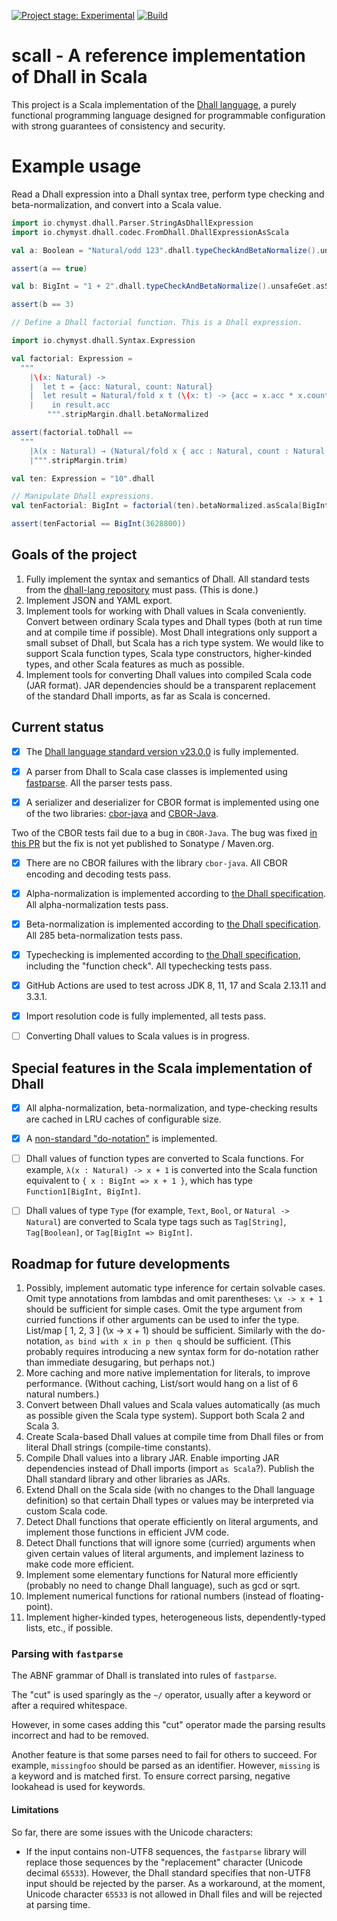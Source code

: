 [![Project stage: Experimental][project-stage-badge: Experimental]][project-stage-page]
[![Build](https://github.com/winitzki/scall/workflows/scall_build_and_test/badge.svg)](https://github.com/winitzki/scall/actions/workflows/build-and-test.yml)


[project-stage-page]: https://blog.pother.ca/project-stages/
[project-stage-badge: Concept]: https://img.shields.io/badge/Project%20Stage-Concept-red.svg
[project-stage-badge: Research]: https://img.shields.io/badge/Project%20Stage-Research-orange.svg
[project-stage-badge: Experimental]: https://img.shields.io/badge/Project%20Stage-Experimental-yellow.svg
[project-stage-badge: Development]: https://img.shields.io/badge/Project%20Stage-Development-yellowgreen.svg
[project-stage-badge: Production Ready]: https://img.shields.io/badge/Project%20Stage-Production%20Ready-brightgreen.svg
[project-stage-badge: DEPRECATED]: https://img.shields.io/badge/Project%20Stage-%20!%20DEPRECATED%20%20%20!-ff0000.svg

# scall - A reference implementation of Dhall in Scala

This project is a Scala implementation of the [Dhall language](https://dhall-lang.org), a purely functional programming language designed for programmable configuration with strong guarantees of consistency and security.

# Example usage

Read a Dhall expression into a Dhall syntax tree, perform type checking and beta-normalization, and convert into a Scala value.

```scala
import io.chymyst.dhall.Parser.StringAsDhallExpression
import io.chymyst.dhall.codec.FromDhall.DhallExpressionAsScala

val a: Boolean = "Natural/odd 123".dhall.typeCheckAndBetaNormalize().unsafeGet.asScala[Boolean]

assert(a == true)

val b: BigInt = "1 + 2".dhall.typeCheckAndBetaNormalize().unsafeGet.asScala[BigInt]

assert(b == 3)

// Define a Dhall factorial function. This is a Dhall expression.

import io.chymyst.dhall.Syntax.Expression

val factorial: Expression =
  """
    |\(x: Natural) ->
    |  let t = {acc: Natural, count: Natural}
    |  let result = Natural/fold x t (\(x: t) -> {acc = x.acc * x.count, count = x.count + 1} ) {acc = 1, count = 1}
    |    in result.acc
        """.stripMargin.dhall.betaNormalized

assert(factorial.toDhall ==
  """
    |λ(x : Natural) → (Natural/fold x { acc : Natural, count : Natural } (λ(x : { acc : Natural, count : Natural }) → { acc = x.acc * x.count, count = x.count + 1 }) { acc = 1, count = 1 }).acc
    |""".stripMargin.trim)

val ten: Expression = "10".dhall

// Manipulate Dhall expressions.
val tenFactorial: BigInt = factorial(ten).betaNormalized.asScala[BigInt]

assert(tenFactorial == BigInt(3628800))
```

## Goals of the project

1. Fully implement the syntax and semantics of Dhall. All standard tests from the [dhall-lang repository](https://github.com/dhall-lang/dhall-lang) must pass. (This is done.)
2. Implement JSON and YAML export.
2. Implement tools for working with Dhall values in Scala conveniently. Convert between ordinary Scala types and Dhall types (both at run time and at compile time if possible). Most Dhall integrations only support a small subset of Dhall, but Scala has a rich type system. We would like to support Scala function types, Scala type constructors, higher-kinded types, and other Scala features as much as possible.
3. Implement tools for converting Dhall values into compiled Scala code (JAR format). JAR dependencies should be a transparent replacement of the standard Dhall imports, as far as Scala is concerned.

## Current status

- [x] The [Dhall language standard version v23.0.0](https://github.com/dhall-lang/dhall-lang/blob/master/CHANGELOG.md) is fully implemented.

- [x] A parser from Dhall to Scala case classes is implemented using [fastparse](https://github.com/com-lihaoyi/fastparse).  All the parser tests pass.

- [x] A serializer and deserializer for CBOR format is implemented using one of the two libraries: [cbor-java](https://github.com/c-rack/cbor-java) and [CBOR-Java](https://github.com/peteroupc/CBOR-Java). 

Two of the CBOR tests fail due to a bug in `CBOR-Java`. The bug was fixed [in this PR](https://github.com/peteroupc/CBOR-Java/pull/25) but the fix is not yet published to Sonatype / Maven.org.

- [x] There are no CBOR failures with the library `cbor-java`. All CBOR encoding and decoding tests pass.

- [x] Alpha-normalization is implemented according to [the Dhall specification](https://github.com/dhall-lang/dhall-lang/blob/master/standard/alpha-normalization.md). All alpha-normalization tests pass.

- [x] Beta-normalization is implemented according to [the Dhall specification](https://github.com/dhall-lang/dhall-lang/blob/master/standard/beta-normalization.md). All 285 beta-normalization tests pass.

- [x] Typechecking is implemented according to [the Dhall specification](https://github.com/dhall-lang/dhall-lang/blob/master/standard/type-inference.md), including the "function check". All typechecking tests pass.

- [x] GitHub Actions are used to test across JDK 8, 11, 17 and Scala 2.13.11 and 3.3.1.

- [x] Import resolution code is fully implemented, all tests pass.

- [ ] Converting Dhall values to Scala values is in progress.

## Special features in the Scala implementation of Dhall

- [x] All alpha-normalization, beta-normalization, and type-checking results are cached in LRU caches of configurable size.

- [x] A [non-standard "do-notation"](./do-notation.md) is implemented.

- [ ] Dhall values of function types are converted to Scala functions. For example, `λ(x : Natural) -> x + 1` is converted into the Scala function equivalent to `{ x : BigInt => x + 1 }`, which has type `Function1[BigInt, BigInt]`.

- [ ] Dhall values of type `Type` (for example, `Text`, `Bool`, or `Natural -> Natural`) are converted to Scala type tags such as `Tag[String]`, `Tag[Boolean]`, or `Tag[BigInt => BigInt]`.

## Roadmap for future developments

1. Possibly, implement automatic type inference for certain solvable cases. Omit type annotations from lambdas and omit parentheses: `\x -> x + 1` should be sufficient for simple cases. Omit the type argument from curried functions if other arguments can be used to infer the type. List/map [ 1, 2, 3 ] (\x -> x + 1) should be sufficient. Similarly with the do-notation, `as bind with x in p then q` should be sufficient. (This probably requires introducing a new syntax form for do-notation rather than immediate desugaring, but perhaps not.)
2. More caching and more native implementation for literals, to improve performance. (Without caching, List/sort would hang on a list of 6 natural numbers.)
5. Convert between Dhall values and Scala values automatically (as much as possible given the Scala type system). Support both Scala 2 and Scala 3.
6. Create Scala-based Dhall values at compile time from Dhall files or from literal Dhall strings (compile-time constants).
7. Compile Dhall values into a library JAR. Enable importing JAR dependencies instead of Dhall imports (import `as Scala`?). Publish the Dhall standard library and other libraries as JARs.
8. Extend Dhall on the Scala side (with no changes to the Dhall language definition) so that certain Dhall types or values may be interpreted via custom Scala code.
9. Detect Dhall functions that operate efficiently on literal arguments, and implement those functions in efficient JVM code.
10. Detect Dhall functions that will ignore some (curried) arguments when given certain values of literal arguments, and implement laziness to make code more efficient.
11. Implement some elementary functions for Natural more efficiently (probably no need to change Dhall language), such as gcd or sqrt.
12. Implement numerical functions for rational numbers (instead of floating-point).
13. Implement higher-kinded types, heterogeneous lists, dependently-typed lists, etc., if possible.

### Parsing with `fastparse`

The ABNF grammar of Dhall is translated into rules of `fastparse`.

The "cut" is used sparingly as the `~/` operator, usually after a keyword or after a required whitespace.

However, in some cases adding this "cut" operator made the parsing results incorrect and had to be removed.

Another feature is that some parses need to fail for others to succeed. For example, `missingfoo` should be parsed as an identifier. However, `missing` is a keyword and is matched first. To ensure correct parsing, negative lookahead is used for keywords.

#### Limitations

So far, there are some issues with the Unicode characters:

- If the input contains non-UTF8 sequences, the `fastparse` library will replace those sequences by the "replacement" character (Unicode decimal `65533`). However, the Dhall standard specifies that non-UTF8 input should be rejected by the parser. As a workaround, at the moment, Unicode character `65533` is not allowed in Dhall files and will be rejected at parsing time.
